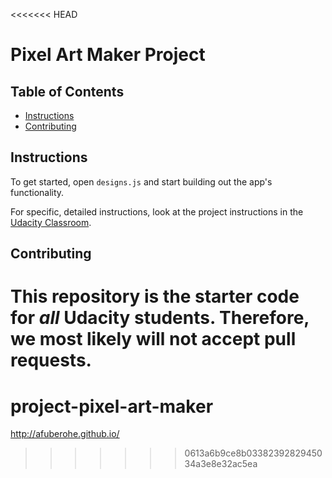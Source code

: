 <<<<<<< HEAD
# Pixel Art Maker Project

## Table of Contents

* [Instructions](#instructions)
* [Contributing](#contributing)

## Instructions

To get started, open `designs.js` and start building out the app's functionality.

For specific, detailed instructions, look at the project instructions in the [Udacity Classroom](https://classroom.udacity.com/me).

## Contributing

This repository is the starter code for _all_ Udacity students. Therefore, we most likely will not accept pull requests.
=======
# project-pixel-art-maker

http://afuberohe.github.io/
>>>>>>> 0613a6b9ce8b0338239282945034a3e8e32ac5ea
